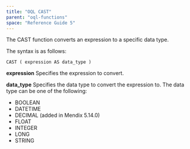```yaml
---
title: "OQL CAST"
parent: "oql-functions"
space: "Reference Guide 5"
---
```



The CAST function converts an expression to a specific data type.

The syntax is as follows:

```
CAST ( expression AS data_type )

```

**expression**
Specifies the expression to convert.

**data_type**
Specifies the data type to convert the expression to.
The data type can be one of the following:

*   BOOLEAN
*   DATETIME
*   DECIMAL (added in Mendix 5.14.0)
*   FLOAT
*   INTEGER
*   LONG
*   STRING
